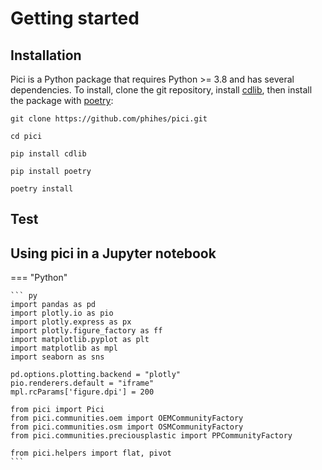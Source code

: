 # Getting started

## Installation

Pici is a Python package that requires Python >= 3.8 and has several dependencies. To install, clone the git repository, install [cdlib](https://pypi.org/project/cdlib/), then install the package with [poetry](https://python-poetry.org/):

`git clone https://github.com/phihes/pici.git`

`cd pici`

`pip install cdlib`

`pip install poetry`

`poetry install`

## Test

## Using pici in a Jupyter notebook
=== "Python"

    ``` py
    import pandas as pd
    import plotly.io as pio
    import plotly.express as px
    import plotly.figure_factory as ff
    import matplotlib.pyplot as plt
    import matplotlib as mpl
    import seaborn as sns
    
    pd.options.plotting.backend = "plotly"
    pio.renderers.default = "iframe"
    mpl.rcParams['figure.dpi'] = 200
    
    from pici import Pici
    from pici.communities.oem import OEMCommunityFactory
    from pici.communities.osm import OSMCommunityFactory
    from pici.communities.preciousplastic import PPCommunityFactory
    
    from pici.helpers import flat, pivot
    ```